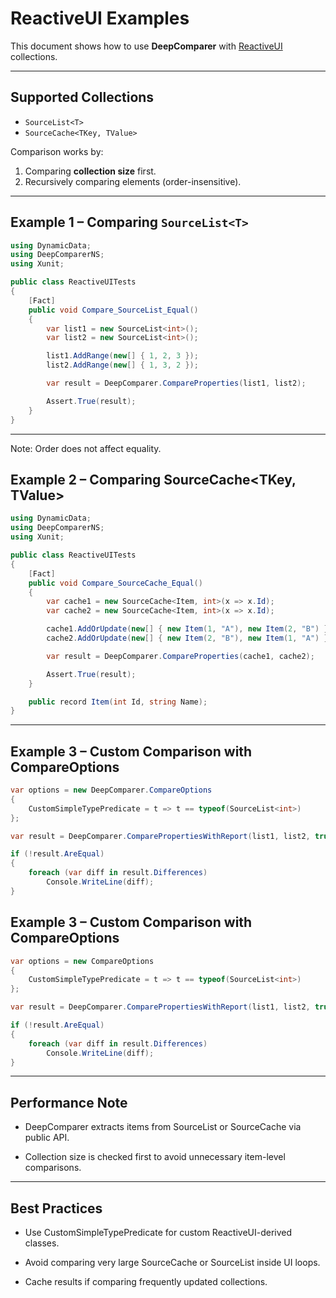 ﻿# ReactiveUI Examples

This document shows how to use **DeepComparer** with [ReactiveUI](https://www.reactiveui.net/) collections.

---

## Supported Collections
- `SourceList<T>`
- `SourceCache<TKey, TValue>`

Comparison works by:
1. Comparing **collection size** first.
2. Recursively comparing elements (order-insensitive).

---

## Example 1 – Comparing `SourceList<T>`

```csharp
using DynamicData;
using DeepComparerNS;
using Xunit;

public class ReactiveUITests
{
    [Fact]
    public void Compare_SourceList_Equal()
    {
        var list1 = new SourceList<int>();
        var list2 = new SourceList<int>();

        list1.AddRange(new[] { 1, 2, 3 });
        list2.AddRange(new[] { 1, 3, 2 });

        var result = DeepComparer.CompareProperties(list1, list2);

        Assert.True(result);
    }
}
```
---
Note: Order does not affect equality.

## Example 2 – Comparing SourceCache<TKey, TValue>
```csharp  
using DynamicData;
using DeepComparerNS;
using Xunit;

public class ReactiveUITests
{
    [Fact]
    public void Compare_SourceCache_Equal()
    {
        var cache1 = new SourceCache<Item, int>(x => x.Id);
        var cache2 = new SourceCache<Item, int>(x => x.Id);

        cache1.AddOrUpdate(new[] { new Item(1, "A"), new Item(2, "B") });
        cache2.AddOrUpdate(new[] { new Item(2, "B"), new Item(1, "A") });

        var result = DeepComparer.CompareProperties(cache1, cache2);

        Assert.True(result);
    }

    public record Item(int Id, string Name);
}
```
---

## Example 3 – Custom Comparison with CompareOptions

```csharp
var options = new DeepComparer.CompareOptions
{
    CustomSimpleTypePredicate = t => t == typeof(SourceList<int>)
};

var result = DeepComparer.ComparePropertiesWithReport(list1, list2, true, true, true, options);

if (!result.AreEqual)
{
    foreach (var diff in result.Differences)
        Console.WriteLine(diff);
}
```

## Example 3 – Custom Comparison with CompareOptions

```csharp
var options = new CompareOptions
{
    CustomSimpleTypePredicate = t => t == typeof(SourceList<int>)
};

var result = DeepComparer.ComparePropertiesWithReport(list1, list2, true, true, true, options);

if (!result.AreEqual)
{
    foreach (var diff in result.Differences)
        Console.WriteLine(diff);
}
```
---

## Performance Note

- DeepComparer extracts items from SourceList or SourceCache via public API.

- Collection size is checked first to avoid unnecessary item-level comparisons.

---

## Best Practices

- Use CustomSimpleTypePredicate for custom ReactiveUI-derived classes.

- Avoid comparing very large SourceCache or SourceList inside UI loops.

- Cache results if comparing frequently updated collections.


